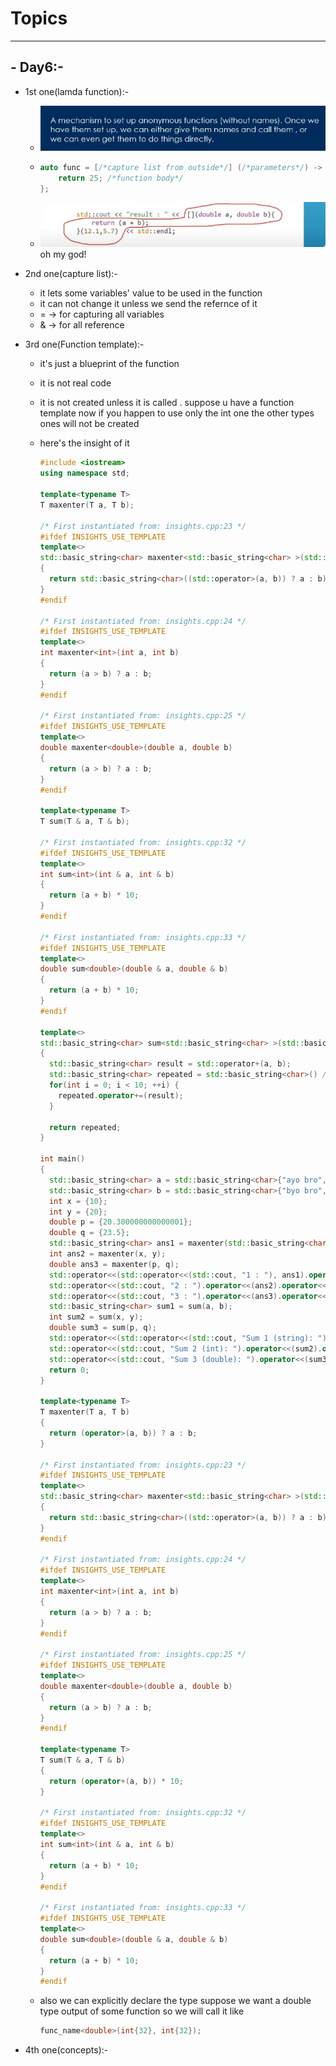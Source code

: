 # Topics

---

## - Day6:-

- 1st one(lamda function):-

  - ![1748156711051](image/readme/1748156711051.png)
  - ```cpp
    auto func = [/*capture list from outside*/] (/*parameters*/) -> int /*return type*/{
    	return 25; /*function body*/
    };
    ```
  - ![1748158458232](image/readme/1748158458232.png)oh my god!
- 2nd one(capture list):-

  - it lets some variables' value to be used in the function
  - it can not change it unless we send the refernce of it
  - = -> for capturing all variables
  - & -> for all reference
- 3rd one(Function template):-

  - it's just a blueprint of the function
  - it is not real code
  - it is not created unless it is called . suppose u have a function template
    now if you happen to use only the int one the other types ones will not be created
  - here's the insight of it

    ```cpp
    #include <iostream>
    using namespace std;

    template<typename T>
    T maxenter(T a, T b);

    /* First instantiated from: insights.cpp:23 */
    #ifdef INSIGHTS_USE_TEMPLATE
    template<>
    std::basic_string<char> maxenter<std::basic_string<char> >(std::basic_string<char> a, std::basic_string<char> b)
    {
      return std::basic_string<char>((std::operator>(a, b)) ? a : b);
    }
    #endif

    /* First instantiated from: insights.cpp:24 */
    #ifdef INSIGHTS_USE_TEMPLATE
    template<>
    int maxenter<int>(int a, int b)
    {
      return (a > b) ? a : b;
    }
    #endif

    /* First instantiated from: insights.cpp:25 */
    #ifdef INSIGHTS_USE_TEMPLATE
    template<>
    double maxenter<double>(double a, double b)
    {
      return (a > b) ? a : b;
    }
    #endif

    template<typename T>
    T sum(T & a, T & b);

    /* First instantiated from: insights.cpp:32 */
    #ifdef INSIGHTS_USE_TEMPLATE
    template<>
    int sum<int>(int & a, int & b)
    {
      return (a + b) * 10;
    }
    #endif

    /* First instantiated from: insights.cpp:33 */
    #ifdef INSIGHTS_USE_TEMPLATE
    template<>
    double sum<double>(double & a, double & b)
    {
      return (a + b) * 10;
    }
    #endif

    template<>
    std::basic_string<char> sum<std::basic_string<char> >(std::basic_string<char> & a, std::basic_string<char> & b)
    {
      std::basic_string<char> result = std::operator+(a, b);
      std::basic_string<char> repeated = std::basic_string<char>() /* NRVO variable */;
      for(int i = 0; i < 10; ++i) {
        repeated.operator+=(result);
      }

      return repeated;
    }

    int main()
    {
      std::basic_string<char> a = std::basic_string<char>{"ayo bro", std::allocator<char>()};
      std::basic_string<char> b = std::basic_string<char>{"byo bro", std::allocator<char>()};
      int x = {10};
      int y = {20};
      double p = {20.300000000000001};
      double q = {23.5};
      std::basic_string<char> ans1 = maxenter(std::basic_string<char>(a), std::basic_string<char>(b));
      int ans2 = maxenter(x, y);
      double ans3 = maxenter(p, q);
      std::operator<<(std::operator<<(std::cout, "1 : "), ans1).operator<<(std::endl);
      std::operator<<(std::cout, "2 : ").operator<<(ans2).operator<<(std::endl);
      std::operator<<(std::cout, "3 : ").operator<<(ans3).operator<<(std::endl);
      std::basic_string<char> sum1 = sum(a, b);
      int sum2 = sum(x, y);
      double sum3 = sum(p, q);
      std::operator<<(std::operator<<(std::cout, "Sum 1 (string): "), sum1).operator<<(std::endl);
      std::operator<<(std::cout, "Sum 2 (int): ").operator<<(sum2).operator<<(std::endl);
      std::operator<<(std::cout, "Sum 3 (double): ").operator<<(sum3).operator<<(std::endl);
      return 0;
    }

    template<typename T>
    T maxenter(T a, T b)
    {
      return (operator>(a, b)) ? a : b;
    }

    /* First instantiated from: insights.cpp:23 */
    #ifdef INSIGHTS_USE_TEMPLATE
    template<>
    std::basic_string<char> maxenter<std::basic_string<char> >(std::basic_string<char> a, std::basic_string<char> b)
    {
      return std::basic_string<char>((std::operator>(a, b)) ? a : b);
    }
    #endif

    /* First instantiated from: insights.cpp:24 */
    #ifdef INSIGHTS_USE_TEMPLATE
    template<>
    int maxenter<int>(int a, int b)
    {
      return (a > b) ? a : b;
    }
    #endif

    /* First instantiated from: insights.cpp:25 */
    #ifdef INSIGHTS_USE_TEMPLATE
    template<>
    double maxenter<double>(double a, double b)
    {
      return (a > b) ? a : b;
    }
    #endif

    template<typename T>
    T sum(T & a, T & b)
    {
      return (operator+(a, b)) * 10;
    }

    /* First instantiated from: insights.cpp:32 */
    #ifdef INSIGHTS_USE_TEMPLATE
    template<>
    int sum<int>(int & a, int & b)
    {
      return (a + b) * 10;
    }
    #endif

    /* First instantiated from: insights.cpp:33 */
    #ifdef INSIGHTS_USE_TEMPLATE
    template<>
    double sum<double>(double & a, double & b)
    {
      return (a + b) * 10;
    }
    #endif
    ```
  - also we can explicitly declare the type suppose we want a  double type output of some function
    so we will call it like

    ```cpp
    func_name<double>(int{32}, int{32});
    ```
- 4th one(concepts):-
